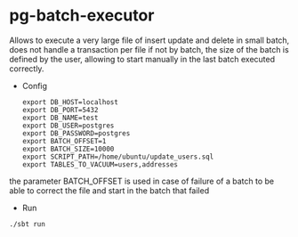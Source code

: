 # pg-batch-executor
Allows to execute a very large file of insert update and delete in small batch, does not handle a transaction per file if not by batch, the size of the batch is defined by the user, allowing to start manually in the last batch executed correctly.

* Config
  ```
  export DB_HOST=localhost
  export DB_PORT=5432
  export DB_NAME=test
  export DB_USER=postgres
  export DB_PASSWORD=postgres
  export BATCH_OFFSET=1
  export BATCH_SIZE=10000
  export SCRIPT_PATH=/home/ubuntu/update_users.sql
  export TABLES_TO_VACUUM=users,addresses
  ```
  
 the parameter BATCH_OFFSET is used in case of failure of a batch to be able to correct the file and start in the batch that failed

* Run
```
./sbt run
```